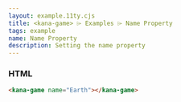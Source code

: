 ```yaml
---
layout: example.11ty.cjs
title: <kana-game> ⌲ Examples ⌲ Name Property
tags: example
name: Name Property
description: Setting the name property
---
```


<kana-game name="Earth"></kana-game>

<h3>HTML</h3>

```html
<kana-game name="Earth"></kana-game>
```
